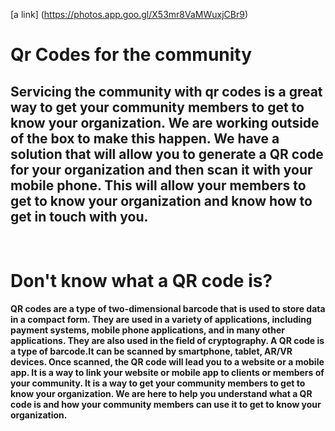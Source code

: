 [a link] (https://photos.app.goo.gl/X53mr8VaMWuxjCBr9)
<!-- ![banner](./assets/banner.png) -->

# Qr Codes for the community

## Servicing the community with qr codes is a great way to get your community members to get to know your organization. We are working outside of the box to make this happen. We have a solution that will allow you to generate a QR code for your organization and then scan it with your mobile phone. This will allow your members to get to know your organization and know how to get in touch with you.

<br>


# Don't know what a QR code is?

<strong>QR codes are a type of two-dimensional barcode that is used to store data in a compact form. They are used in a variety of applications, including payment systems, mobile phone applications, and in many other applications. They are also used in the field of cryptography.
A QR code is a type of barcode.It can be scanned by smartphone, tablet, AR/VR devices. Once scanned, the QR code will lead you to a website or a mobile app. It is a way to link your website or mobile app to clients or members of your community. It is a way to get your community members to get to know your organization. We are here to help you understand what a QR code is and how your community members can use it to get to know your organization.
</strong>


